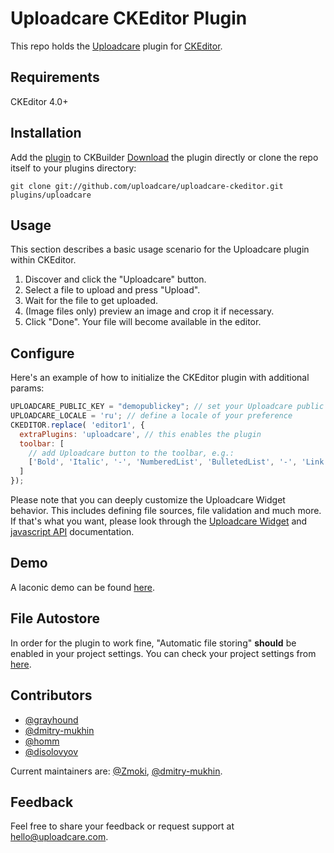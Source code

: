 # Uploadcare CKEditor Plugin

This repo holds the [Uploadcare][1] plugin for [CKEditor][3].

## Requirements

CKEditor 4.0+

## Installation

Add the [plugin](http://ckeditor.com/addon/uploadcare) to CKBuilder
[Download](https://github.com/uploadcare/uploadcare-ckeditor/blob/master/plugin.js)
the plugin directly or clone the repo itself to your plugins directory:

    git clone git://github.com/uploadcare/uploadcare-ckeditor.git plugins/uploadcare

## Usage

This section describes a basic usage scenario for
the Uploadcare plugin within CKEditor.

1. Discover and click the "Uploadcare" button.
2. Select a file to upload and press "Upload".
3. Wait for the file to get uploaded.
4. (Image files only) preview an image and crop it if necessary.
5. Click "Done". Your file will become available in the editor.

## Configure

Here's an example of how to initialize the CKEditor
plugin with additional params:

```javascript
UPLOADCARE_PUBLIC_KEY = "demopublickey"; // set your Uploadcare public key
UPLOADCARE_LOCALE = 'ru'; // define a locale of your preference
CKEDITOR.replace( 'editor1', {
  extraPlugins: 'uploadcare', // this enables the plugin
  toolbar: [
    // add Uploadcare button to the toolbar, e.g.:
    ['Bold', 'Italic', '-', 'NumberedList', 'BulletedList', '-', 'Link', 'Unlink', '-', 'Uploadcare']
  ]
});
```

Please note that you can deeply customize the Uploadcare Widget behavior.
This includes defining file sources, file validation and much more.
If that's what you want, please look through the [Uploadcare Widget][5]
and [javascript API][6] documentation.

## Demo

A laconic demo can be found [here][7].

## File Autostore

In order for the plugin to work fine,
"Automatic file storing" **should** be enabled in your project settings.
You can check your project settings from
[here](https://uploadcare.com/dashboard/).

## Contributors

* [@grayhound](https://github.com/grayhound)
* [@dmitry-mukhin](https://github.com/dmitry-mukhin)
* [@homm](https://github.com/homm)
* [@disolovyov](https://github.com/disolovyov)

Current maintainers are: [@Zmoki](https://github.com/Zmoki),
[@dmitry-mukhin](https://github.com/dmitry-mukhin).

## Feedback

Feel free to share your feedback
or request support at hello@uploadcare.com.

[1]: https://uploadcare.com/
[2]: https://uploadcare.com/documentation/cdn/
[3]: http://ckeditor.com
[5]: https://uploadcare.com/documentation/widget/
[6]: https://uploadcare.com/documentation/javascript_api/
[7]: https://uploadcare.github.io/uploadcare-ckeditor/
